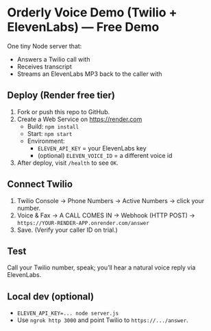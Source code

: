 # Orderly Voice Demo (Twilio + ElevenLabs) — Free Demo

One tiny Node server that:
- Answers a Twilio call with <Gather input="speech">
- Receives transcript
- Streams an ElevenLabs MP3 back to the caller with <Play>

## Deploy (Render free tier)
1. Fork or push this repo to GitHub.
2. Create a Web Service on https://render.com
   - Build: `npm install`
   - Start: `npm start`
   - Environment:
     - `ELEVEN_API_KEY` = your ElevenLabs key
     - (optional) `ELEVEN_VOICE_ID` = a different voice id
3. After deploy, visit `/health` to see `OK`.

## Connect Twilio
1. Twilio Console → Phone Numbers → Active Numbers → click your number.
2. Voice & Fax → A CALL COMES IN → Webhook (HTTP POST) →
   `https://YOUR-RENDER-APP.onrender.com/answer`
3. Save. (Verify your caller ID on trial.)

## Test
Call your Twilio number, speak; you’ll hear a natural voice reply via ElevenLabs.

## Local dev (optional)
- `ELEVEN_API_KEY=... node server.js`
- Use `ngrok http 3000` and point Twilio to `https://.../answer`.
